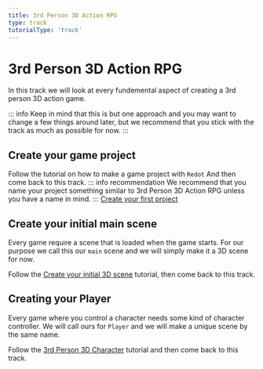 ```yaml
---
title: 3rd Person 3D Action RPG
type: track
tutorialType: 'track'
---
```


# 3rd Person 3D Action RPG

In this track we will look at every fundemental aspect of creating a 3rd person 3D action game.

::: info
Keep in mind that this is but one approach and you may want to change a few things around later, but we recommend that you stick with the track as much as possible for now.
:::

## Create your game project
Follow the tutorial on how to make a game project with `Redot` And then come back to this track.
::: info recommendation
We recommend that you name your project something similar to 3rd Person 3D Action RPG
unless you have a name in mind.
:::
[Create your first project](/pages/tutorials/create-your-first-project)

## Create your initial main scene
Every game require a scene that is loaded when the game starts. For our purpose we call
this our `main` scene and we will simply make it a 3D scene for now.

Follow the [Create your initial 3D scene](/pages/tutorials/set-up-initial-3d-scene) tutorial, then come back to this track.

## Creating your Player
Every game where you control a character needs some kind of character controller.
We will call ours for `Player` and we will make a unique scene by the same name.

Follow the [3rd Person 3D Character](/pages/tutorials/character_controller_3d_3rdp)
tutorial and then come back to this track.
